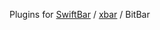 Plugins for [SwiftBar](https://github.com/swiftbar/SwiftBar) / [xbar](https://xbarapp.com) / BitBar
